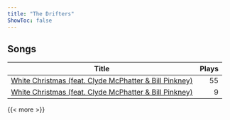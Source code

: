 ```yaml
---
title: "The Drifters"
ShowToc: false
---
```


## Songs
Title | Plays 
----- | -----: 
[White Christmas (feat. Clyde McPhatter & Bill Pinkney)](/songs/white-christmas) | 55
[White Christmas (feat. Clyde McPhatter & Bill Pinkney)](/songs/white-christmas) | 9

{{< more >}}